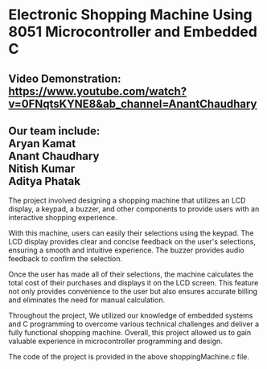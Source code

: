 #  Electronic Shopping Machine Using 8051 Microcontroller and Embedded C
## Video Demonstration: https://www.youtube.com/watch?v=0FNqtsKYNE8&ab_channel=AnantChaudhary
## Our team include:<br>Aryan Kamat<br>Anant Chaudhary<br>Nitish Kumar<br>Aditya Phatak

The project involved designing a shopping machine that utilizes an LCD display, a keypad, a buzzer, and other components to provide users with an interactive shopping experience.

With this machine, users can easily their selections using the keypad. The LCD display provides clear and concise feedback on the user's selections, ensuring a smooth and intuitive experience. The buzzer provides audio feedback to confirm the selection.

Once the user has made all of their selections, the machine calculates the total cost of their purchases and displays it on the LCD screen. This feature not only provides convenience to the user but also ensures accurate billing and eliminates the need for manual calculation.

Throughout the project, We utilized our knowledge of embedded systems and C programming to overcome various technical challenges and deliver a fully functional shopping machine. Overall, this project allowed us to gain valuable experience in microcontroller programming and design. 

The code of the project is provided in the above shoppingMachine.c file.
